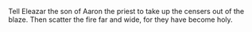 Tell Eleazar the son of Aaron the priest to take up the censers out of the blaze. Then scatter the fire far and wide, for they have become holy.
